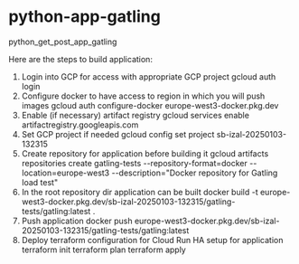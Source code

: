 # python-app-gatling
python_get_post_app_gatling


Here are the steps to build application:

1. Login into GCP for access with appropriate GCP project
   gcloud auth login
2. Configure docker to have access to region in which you will push images
   gcloud auth configure-docker europe-west3-docker.pkg.dev
3. Enable (if necessary) artifact registry
   gcloud services enable artifactregistry.googleapis.com
4. Set GCP project if needed
   gcloud config set project sb-izal-20250103-132315
5. Create repository for application before building it
   gcloud artifacts repositories create gatling-tests --repository-format=docker --location=europe-west3 --description="Docker repository for Gatling load test"
6. In the root repository dir application can be built
   docker build -t europe-west3-docker.pkg.dev/sb-izal-20250103-132315/gatling-tests/gatling:latest .
7. Push application
   docker push europe-west3-docker.pkg.dev/sb-izal-20250103-132315/gatling-tests/gatling:latest
8. Deploy terraform configuration for Cloud Run HA setup for application
   terraform init
   terraform plan
   terraform apply